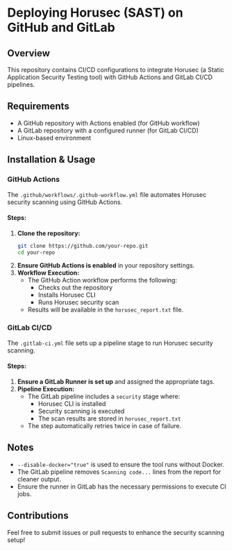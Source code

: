 # Deploying Horusec (SAST) on GitHub and GitLab

## Overview

This repository contains CI/CD configurations to integrate Horusec (a Static Application Security Testing tool) with GitHub Actions and GitLab CI/CD pipelines.

## Requirements

- A GitHub repository with Actions enabled (for GitHub workflow)
- A GitLab repository with a configured runner (for GitLab CI/CD)
- Linux-based environment

## Installation & Usage

### GitHub Actions

The `.github/workflows/.github-workflow.yml` file automates Horusec security scanning using GitHub Actions.

#### Steps:

1. **Clone the repository:**
   ```sh
   git clone https://github.com/your-repo.git
   cd your-repo
   ```
2. **Ensure GitHub Actions is enabled** in your repository settings.
3. **Workflow Execution:**
   - The GitHub Action workflow performs the following:
     - Checks out the repository
     - Installs Horusec CLI
     - Runs Horusec security scan
   - Results will be available in the `horusec_report.txt` file.

### GitLab CI/CD

The `.gitlab-ci.yml` file sets up a pipeline stage to run Horusec security scanning.

#### Steps:

1. **Ensure a GitLab Runner is set up** and assigned the appropriate tags.
2. **Pipeline Execution:**
   - The GitLab pipeline includes a `security` stage where:
     - Horusec CLI is installed
     - Security scanning is executed
     - The scan results are stored in `horusec_report.txt`
   - The step automatically retries twice in case of failure.

## Notes

- `--disable-docker="true"` is used to ensure the tool runs without Docker.
- The GitLab pipeline removes `Scanning code...` lines from the report for cleaner output.
- Ensure the runner in GitLab has the necessary permissions to execute CI jobs.

## Contributions

Feel free to submit issues or pull requests to enhance the security scanning setup!

